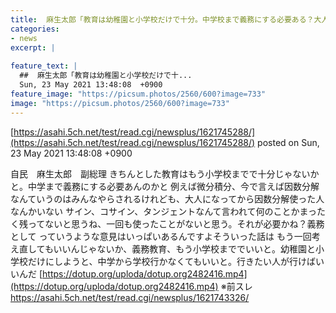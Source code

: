 ```yaml
---
title:  麻生太郎「教育は幼稚園と小学校だけで十分。中学校まで義務にする必要ある？大人になって微分積分や因数分解なんか使わない」★5  
categories:
- news
excerpt: |
  
feature_text: |
  ##  麻生太郎「教育は幼稚園と小学校だけで十...
  Sun, 23 May 2021 13:48:08  +0900
feature_image: "https://picsum.photos/2560/600?image=733"
image: "https://picsum.photos/2560/600?image=733"
---
```


[https://asahi.5ch.net/test/read.cgi/newsplus/1621745288/](https://asahi.5ch.net/test/read.cgi/newsplus/1621745288/)
posted on Sun, 23 May 2021 13:48:08  +0900

<!--more-->

自民　麻生太郎　副総理 きちんとした教育はもう小学校までで十分じゃないかと。中学まで義務にする必要あんのかと 例えば微分積分、今で言えば因数分解なんていうのはみんなやらされるけれども、大人になってから因数分解使った人なんかいない サイン、コサイン、タンジェントなんて言われて何のことかまったく残ってないと思うね、一回も使ったことがないと思う。それが必要かね？義務として っていうような意見はいっぱいあるんですよそういった話は もう一回考え直してもいいんじゃないか、義務教育、もう小学校まででいいと。幼稚園と小学校だけにしようと、中学から学校行かなくてもいいと。行きたい人が行けばいいんだ [https://dotup.org/uploda/dotup.org2482416.mp4](https://dotup.org/uploda/dotup.org2482416.mp4) ※前スレ https://asahi.5ch.net/test/read.cgi/newsplus/1621743326/
